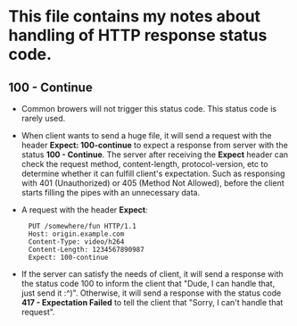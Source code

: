 # This file contains my notes about handling of HTTP response status code.

## 100 - Continue
* Common browers will not trigger this status code. This status code is rarely used.

* When client wants to send a huge file, it will send a request with the header **Expect: 100-continue** to expect a response from server with the status **100 - Continue**. The server after receiving the **Expect** header can check the request method, content-length, protocol-version, etc to determine whether it can fulfill client's expectation. Such as responsing with 401 (Unauthorized) or 405 (Method Not Allowed), before the client starts filling the pipes with an unnecessary data.

* A request with the header **Expect**:
```
     PUT /somewhere/fun HTTP/1.1
     Host: origin.example.com
     Content-Type: video/h264
     Content-Length: 1234567890987
     Expect: 100-continue
```

* If the server can satisfy the needs of client, it will send a response with the status code 100 to inform the client that "Dude, I can handle that, just send it :^)". Otherwise, it will send a response with the status code **417 - Expectation Failed** to tell the client that "Sorry, I can't handle that request".